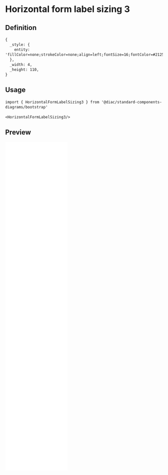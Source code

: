 # Horizontal form label sizing 3

## Definition

```
{
  _style: { 
    entity: 'fillColor=none;strokeColor=none;align=left;fontSize=16;fontColor=#212529;',
  },
  _width: 4,
  _height: 110,
}
```

## Usage

```
import { HorizontalFormLabelSizing3 } from '@diac/standard-components-diagrams/bootstrap'

<HorizontalFormLabelSizing3/>
```

## Preview

<img src="./horizontal-form-label-sizing-3.png" width="200"/>
